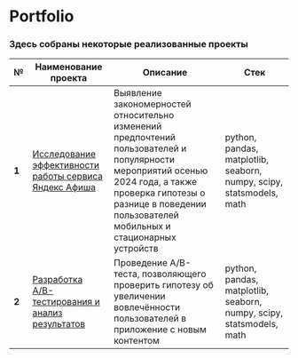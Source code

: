 # Portfolio

### Здесь собраны некоторые реализованные проекты

| **№** | **Наименование проекта** | **Описание** | **Стек** |
|-------|--------------------------|--------------|----------|
| **1** | [Исследование эффективности работы сервиса Яндекс Афиша](https://github.com/Olga-Agafonova-21/Practicum_project/tree/main/project_1) | Выявление закономерностей относительно изменений предпочтений пользователей и популярности мероприятий осенью 2024 года, а также проверка гипотезы о разнице в поведении пользователей мобильных и стационарных устройств | python, pandas, matplotlib, seaborn, numpy, scipy, statsmodels, math |
| **2** | [Разработка A/B-тестирования и анализ результатов](https://github.com/Olga-Agafonova-21/Practicum_project/tree/main/project_2) | Проведение A/B-теста, позволяющего проверить гипотезу об увеличении вовлечённости пользователей в приложение с новым контентом | python, pandas, matplotlib, seaborn, numpy, scipy, statsmodels, math |
